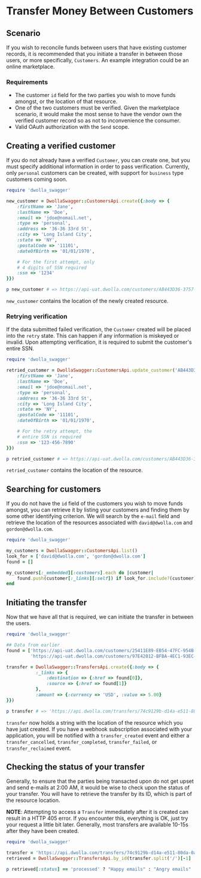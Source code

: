 # Transfer Money Between Customers

## Scenario
If you wish to reconcile funds between users that have existing customer records, it is recommended that you initiate a transfer in between those users, or more specifically, `Customers`. An example integration could be an online marketplace. 

### Requirements
- The customer `id` field for the two parties you wish to move funds amongst, or the location of that resource.
- One of the two customers must be verified. Given the marketplace scenario, it would make the most sense to have the vendor own the verified customer record so as not to inconvenience the consumer.
- Valid OAuth authorization with the `Send` scope.

## Creating a verified customer
If you do not already have a verified `Customer`, you can create one, but you must specify additional information in order to pass verification. Currently, only `personal` customers can be created, with support for `business` type customers coming soon. 

```ruby
require 'dwolla_swagger'

new_customer = DwollaSwagger::CustomersApi.create({:body => {
	:firstName => 'Jane',
	:lastName => 'Doe',
	:email => 'jdoe@nomail.net',
	:type => 'personal',
	:address => '36-36 33rd St',
	:city => 'Long Island City',
	:state => 'NY',
	:postalCode => '11101',
	:dateOfBirth => '01/01/1970',

	# For the first attempt, only 
	# 4 digits of SSN required
	:ssn => '1234'
}})

p new_customer # => https://api-uat.dwolla.com/customers/AB443D36-3757-44C1-A1B4-29727FB3111C
```

`new_customer` contains the location of the newly created resource. 

### Retrying verification
If the data submitted failed verification, the `Customer` created will be placed into the `retry` state. This can happen if any information is miskeyed or invalid. Upon attempting verification, it is required to submit the customer's entire SSN. 

```ruby
require 'dwolla_swagger'

retried_customer = DwollaSwagger::CustomersApi.update_customer('AB443D36-3757-44C1-A1B4-29727FB3111C', {:body => {
	:firstName => 'Jane',
	:lastName => 'Doe',
	:email => 'jdoe@nomail.net',
	:type => 'personal',
	:address => '36-36 33rd St',
	:city => 'Long Island City',
	:state => 'NY',
	:postalCode => '11101',
	:dateOfBirth => '01/01/1970',

	# For the retry attempt, the 
	# entire SSN is required
	:ssn => '123-456-7890'
}})

p retried_customer # => https://api-uat.dwolla.com/customers/AB443D36-3757-44C1-A1B4-29727FB3111C
```

`retried_customer` contains the location of the resource. 


## Searching for customers
If you do not have the `id` field of the customers you wish to move funds amongst, you can retrieve it by listing your customers and finding them by some other identifying criterion. We will search by the `e-mail` field and retrieve the location of the resources associated with `david@dwolla.com` and `gordon@dwolla.com`.

```ruby
require 'dwolla_swagger'

my_customers = DwollaSwagger::CustomersApi.list()
look_for = ['david@dwolla.com', 'gordon@dwolla.com']
found = []

my_customers[:_embedded][:customers].each do |customer|
    found.push(customer[:_links][:self]) if look_for.include?(customer)
end
```

## Initiating the transfer
Now that we have all that is required, we can initiate the transfer in between the users.

```ruby
require 'dwolla_swagger'

## Data from earlier
found = ['https://api-uat.dwolla.com/customers/25411E89-EB54-47FC-954B-52AA791A5860', # Gordon
         'https://api-uat.dwolla.com/customers/97E42012-BFBA-4EC1-93EC-BA9414E610CC'] # David

transfer = DwollaSwagger::TransfersApi.create({:body => {
           :_links => {
               :destination => {:href => found[0]},
               :source => {:href => found[1]}
           },
           :amount => {:currency => 'USD', :value => 5.00}
}})

p transfer # => 'https://api.dwolla.com/transfers/74c9129b-d14a-e511-80da-0aa34a9b2388'
```

`transfer` now holds a string with the location of the resource which you have just created. If you have a webhook subscription associated with your application, you will be notified with a `transfer_created` event and either a `transfer_cancelled`, `transfer_completed`, `transfer_failed`, or `transfer_reclaimed` event.


## Checking the status of your transfer
Generally, to ensure that the parties being transacted upon do not get upset and send e-mails at 2:00 AM, it would be wise to check upon the status of your transfer. You will have to retrieve the transfer by its ID, which is part of the resource location.

**NOTE**: Attempting to access a `Transfer` immediately after it is created can result in a HTTP 405 error. If you encounter this, everything is OK, just try your request a little bit later. Generally, most transfers are available 10-15s after they have been created.

```ruby
require 'dwolla_swagger'

transfer = 'https://api.dwolla.com/transfers/74c9129b-d14a-e511-80da-0aa34a9b2388'
retrieved = DwollaSwagger::TransfersApi.by_id(transfer.split('/')[-1]

p retrieved[:status] == 'processed' ? "Happy emails" : "Angry emails"
```